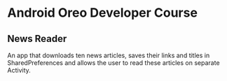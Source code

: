 # Android Oreo Developer Course
## News Reader
An app that downloads ten news articles, saves their links and titles in SharedPreferences and allows the user to read these articles on separate Activity.

